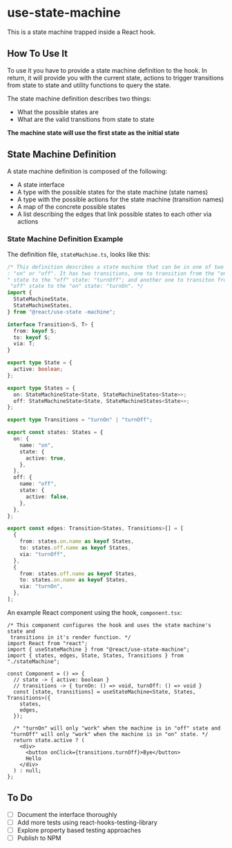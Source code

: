 # use-state-machine

This is a state machine trapped inside a React hook.

## How To Use It

To use it you have to provide a state machine definition to the hook. In return, it will provide you with the current state, actions to trigger transitions from state to state and utility functions to query the state.

The state machine definition describes two things:

- What the possible states are
- What are the valid transitions from state to state

**The machine state will use the first state as the initial state**

## State Machine Definition

A state machine definition is composed of the following:

- A state interface
- A type with the possible states for the state machine (state names)
- A type with the possible actions for the state machine (transition names)
- A map of the concrete possible states
- A list describing the edges that link possible states to each other via actions

### State Machine Definition Example

The definition file, `stateMachine.ts`, looks like this:

```typescript
/* This definition describes a state machine that can be in one of two states
: "on" or "off". It has two transitions, one to transition from the "on
" state to the "off" state: "turnOff"; and another one to transiton from the
 "off" state to the "on" state: "turnOn". */
import {
  StateMachineState,
  StateMachineStates,
} from "@react/use-state -machine";

interface Transition<S, T> {
  from: keyof S;
  to: keyof S;
  via: T;
}

export type State = {
  active: boolean;
};

export type States = {
  on: StateMachineState<State, StateMachineStates<State>>;
  off: StateMachineState<State, StateMachineStates<State>>;
};

export type Transitions = "turnOn" | "turnOff";

export const states: States = {
  on: {
    name: "on",
    state: {
      active: true,
    },
  },
  off: {
    name: "off",
    state: {
      active: false,
    },
  },
};

export const edges: Transition<States, Transitions>[] = [
  {
    from: states.on.name as keyof States,
    to: states.off.name as keyof States,
    via: "turnOff",
  },
  {
    from: states.off.name as keyof States,
    to: states.on.name as keyof States,
    via: "turnOn",
  },
];
```

An example React component using the hook, `component.tsx`:

```react
/* This component configures the hook and uses the state machine's state and
 transitions in it's render function. */
import React from "react";
import { useStateMachine } from "@react/use-state-machine";
import { states, edges, State, States, Transitions } from "./stateMachine";

const Component = () => {
  // state -> { active: boolean }
  // transitions -> { turnOn: () => void, turnOff: () => void }
  const [state, transitions] = useStateMachine<State, States, Transitions>({
    states,
    edges,
  });

  /* "turnOn" will only "work" when the machine is in "off" state and
 "turnOff" will only "work" when the machine is in "on" state. */ 
  return state.active ? (
    <div>
      <button onClick={transitions.turnOff}>Bye</button>
      Hello
    </div>
  ) : null;
};
```

## To Do

- [ ] Document the interface thoroughly
- [ ] Add more tests using react-hooks-testing-library
- [ ] Explore property based testing approaches
- [ ] Publish to NPM
